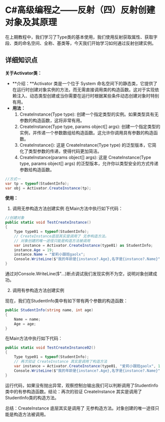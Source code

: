 # C#高级编程之——反射（四）反射创建对象及其原理

在上期教程中，我们学习了Type类的基本使用，我们使用反射获取属性、获取字段、类的命名空间、全称、基类等，今天我们开始学习如何通过反射创建实例。

## 详细知识点

**关于Activator类：**

- **介绍：**Activator 类是一个位于 System 命名空间下的静态类，它提供了在运行时创建对象实例的方法，而无需直接调用类的构造函数。这对于实现依赖注入、动态类型创建或当你需要在运行时根据某些条件动态创建对象时特别有用。
- **用法：**
  1. CreateInstance(Type type): 创建一个指定类型的实例。如果类型具有无参数的构造函数，这将非常有用。
  2. CreateInstance(Type type, params object[] args): 创建一个指定类型的实例，并传递一个参数数组给构造函数。这允许你调用具有参数的构造函数。
  3. CreateInstance<T>(): 这是 CreateInstance(Type type) 的泛型版本，它简化了类型参数的传递，使得代码更加简洁。
  4. CreateInstance<T>(params object[] args): 这是 CreateInstance(Type type, params object[] args) 的泛型版本，允许你以类型安全的方式传递参数给构造函数。

```csharp
//方式一
var tp = typeof(StudentInfo);
var obj = Activator.CreateInstance(tp);
```

**使用：**

1. 调用无参构造方法创建实例
在Main方法中执行如下代码：

```csharp
//创建对象
public static void TestCreateInstance()
{
    Type type01 = typeof(StudentInfo);
    // CreateInstance底层其实是调用了 无参构造方法。
    // 对象创建的唯一途径只能是构造方法被调用
    var instance = Activator.CreateInstance(type01) as StudentInfo;
    instance.Age = 19;
    instance.Name = "爱莉小跟班gaolx";
    Console.WriteLine($"我的年龄是{instance?.Age},名字是{instance?.Name}");
}
```

通过对Console.WriteLine($"...)断点调试我们发现实例不为空，说明对象创建成功。

2. 调用有参构造方法创建实例

现在，我们在StudentInfo类中有如下带有两个参数的构造函数：

```csharp
public StudentInfo(string name, int age)
{
    Name = name;
    Age = age;
}
```

在Main方法中执行如下代码：

```csharp
public static void TestCreateInstance02()
{
    Type type01 = typeof(StudentInfo);
    // 再次验证 CreateInstance 其实是调用了构造方法
    var instance = Activator.CreateInstance(type01, "爱莉小跟班gaolx", 19) as StudentInfo;
    Console.WriteLine($"我的年龄是{instance?.Age},名字是{instance?.Name}");
}
```

运行代码，如果没有抛出异常，观察控制台输出我们可以判断调用了StudentInfo类中的有参构造函数。结论：再次的验证 CreateInstance 其实是调用了StudentInfo类的构造方法。

总结：CreateInstance 底层其实是调用了 无参构造方法。对象创建的唯一途径只能是构造方法被调用。
